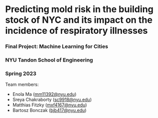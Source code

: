 # Predicting mold risk in the building stock of NYC and its impact on the incidence of respiratory illnesses  
### Final Project: Machine Learning for Cities
### NYU Tandon School of Engineering
### Spring 2023

Team members:
* Enola Ma (mm11392@nyu.edu)
* Sreya Chakraborty (sc9918@nyu.edu)
* Matthias Fitzky (mxf4167@nyu.edu)
* Bartosz Bonczak (bjb417@nyu.edu)
